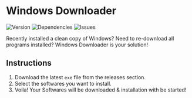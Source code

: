 # Windows Downloader

![Version](https://img.shields.io/github/v/release/lpanjwani/Windows-Downloader) ![Dependencies](https://img.shields.io/david/lpanjwani/Windows-Downloader?style=flat-square) ![Issues](https://img.shields.io/github/issues/lpanjwani/Windows-Downloader)

Recently installed a clean copy of Windows? Need to re-download all programs installed?
Windows Downloader is your solution!

## Instructions

1. Download the latest `exe` file from the releases section.
2. Select the softwares you want to install.
3. Voila! Your Softwares will be downloaded & installation with be started!
